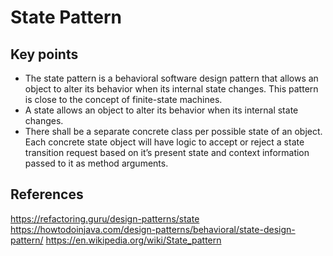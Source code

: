 # State Pattern
## Key points
* The state pattern is a behavioral software design pattern that allows an object to alter its behavior when its internal state changes. This pattern is close to the concept of finite-state machines.
* A state allows an object to alter its behavior when its internal state changes.
* There shall be a separate concrete class per possible state of an object. Each concrete state object will have logic to accept or reject a state transition request based on it’s present state and context information passed to it as method arguments.

## References
https://refactoring.guru/design-patterns/state
https://howtodoinjava.com/design-patterns/behavioral/state-design-pattern/
https://en.wikipedia.org/wiki/State_pattern